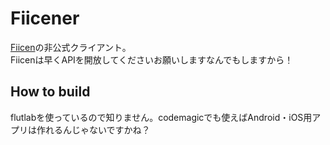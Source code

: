 # Fiicener
[Fiicen](https://fiicen.jp/)の非公式クライアント。  
Fiicenは早くAPIを開放してくださいお願いしますなんでもしますから！
## How to build
flutlabを使っているので知りません。codemagicでも使えばAndroid・iOS用アプリは作れるんじゃないですかね？